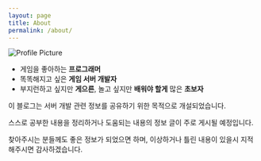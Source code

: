 ```yaml
---
layout: page
title: About
permalink: /about/
---
```


<img src="{{ site.baseurl }}/assets/aa.gif" title="Profile Picture" class="profile">

- 게임을 좋아하는 **프로그래머**
- 똑똑해지고 싶은 **게임 서버 개발자**
- 부지런하고 싶지만 **게으른**, 놀고 싶지만 **배워야 할게** 많은 **초보자**

이 블로그는 서버 개발 관련 정보를 공유하기 위한 목적으로 개설되었습니다.

스스로 공부한 내용을 정리하거나 도움되는 내용의 정보 글이 주로 게시될 예정입니다.

찾아주시는 분들께도 좋은 정보가 되었으면 하며, 이상하거나 틀린 내용이 있을시 지적해주시면 감사하겠습니다.

